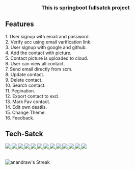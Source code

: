 
<h3 align="center">This is springboot fullsatck project </h3>
<h2 > Features </h2>
1. User signup with email and password.<br>
2. Verify acc using email varification link.<br>
3. User signup with google and github.<br>
4. Add the contact with picture.<br>
5. Contact picture is uploaded to cloud.<br>
6. User can view all contact.<br>
7. Send email directly from scm.<br>
8. Update contact.<br>
9. Delete contact.<br>
10. Search contact.<br>
11. Pegination.<br>
12. Export contact to excl.<br>
13. Mark Fav contact.<br>
14. Edit own deatils.<br>
15. Change Theme.<br>
16. Feedback.
<br>
<h2 > Tech-Satck </h2>
<p align="left"> 
    <a href="#"> <img src="https://img.icons8.com/color/96/000000/java-coffee-cup-logo--v1.png"/> </a>
    <a href="#"> <img src="https://img.icons8.com/color/96/000000/python--v1.png"/> </a>
    <a href="#"> <img src="https://img.icons8.com/color/96/000000/html-5--v1.png"/> </a> 
    <a href="#"> <img src="https://img.icons8.com/color/96/000000/css3.png"/> </a> 
    <a href="#"> <img src="https://img.icons8.com/color/96/000000/bootstrap.png"/> </a> 
    <a href="#"> <img src="https://img.icons8.com/color/96/000000/mysql-logo.png"/> </a>
    <a href="#"> <img src="https://img.icons8.com/color/96/000000/git.png"/> </a>
    <a href="#"> <img src="https://img.icons8.com/ios-filled/100/000000/github.png"/> </a> 
    <a href="#"> <img src="https://img.icons8.com/color/96/000000/pycharm.png"/> </a>
    <a href="#"> <img src="https://img.icons8.com/color/96/000000/intellij-idea.png"/> </a>
    <a href="#"> <img src="https://img.icons8.com/color/96/000000/visual-studio--v2.png"/> </a>
    <a href="#"> <img src="https://img.icons8.com/color/96/windows-10.png"/> </a> 
    <a href="#"> <img src="https://img.icons8.com/color/96/mongodb.png"/> </a>
</br>
</br>

![anandraw's Streak](https://github-readme-streak-stats.herokuapp.com/?user=anandraw&theme=highcontrast&hide_border=false)

</p>
